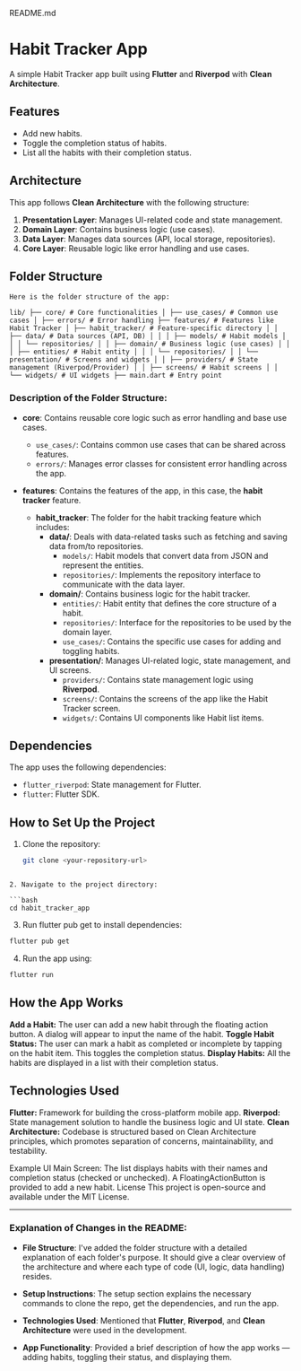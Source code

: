 README.md

# Habit Tracker App

A simple Habit Tracker app built using **Flutter** and **Riverpod** with **Clean Architecture**.

## **Features**

- Add new habits.
- Toggle the completion status of habits.
- List all the habits with their completion status.

## **Architecture**

This app follows **Clean Architecture** with the following structure:

1. **Presentation Layer**: Manages UI-related code and state management.
2. **Domain Layer**: Contains business logic (use cases).
3. **Data Layer**: Manages data sources (API, local storage, repositories).
4. **Core Layer**: Reusable logic like error handling and use cases.

## **Folder Structure**
   ```
Here is the folder structure of the app:

lib/ ├── core/ # Core functionalities │ ├── use_cases/ # Common use cases │ ├── errors/ # Error handling ├── features/ # Features like Habit Tracker │ ├── habit_tracker/ # Feature-specific directory │ │ ├── data/ # Data sources (API, DB) │ │ │ ├── models/ # Habit models │ │ │ └── repositories/ │ │ ├── domain/ # Business logic (use cases) │ │ │ ├── entities/ # Habit entity │ │ │ └── repositories/ │ │ └── presentation/ # Screens and widgets │ │ ├── providers/ # State management (Riverpod/Provider) │ │ ├── screens/ # Habit screens │ │ └── widgets/ # UI widgets ├── main.dart # Entry point
   ```


### **Description of the Folder Structure:**

- **core**: Contains reusable core logic such as error handling and base use cases.
    - `use_cases/`: Contains common use cases that can be shared across features.
    - `errors/`: Manages error classes for consistent error handling across the app.
  
- **features**: Contains the features of the app, in this case, the **habit tracker** feature.
    - **habit_tracker**: The folder for the habit tracking feature which includes:
        - **data/**: Deals with data-related tasks such as fetching and saving data from/to repositories.
            - `models/`: Habit models that convert data from JSON and represent the entities.
            - `repositories/`: Implements the repository interface to communicate with the data layer.
        - **domain/**: Contains business logic for the habit tracker.
            - `entities/`: Habit entity that defines the core structure of a habit.
            - `repositories/`: Interface for the repositories to be used by the domain layer.
            - `use_cases/`: Contains the specific use cases for adding and toggling habits.
        - **presentation/**: Manages UI-related logic, state management, and UI screens.
            - `providers/`: Contains state management logic using **Riverpod**.
            - `screens/`: Contains the screens of the app like the Habit Tracker screen.
            - `widgets/`: Contains UI components like Habit list items.

## **Dependencies**

The app uses the following dependencies:

- `flutter_riverpod`: State management for Flutter.
- `flutter`: Flutter SDK.

## **How to Set Up the Project**

1. Clone the repository:

   ```bash
   git clone <your-repository-url>
  ```

2. Navigate to the project directory:

 ```bash
cd habit_tracker_app
 ```

3. Run flutter pub get to install dependencies:

 ```bash
flutter pub get
 ```

4. Run the app using:
 ```bash
flutter run
 ```

## **How the App Works**
**Add a Habit:** The user can add a new habit through the floating action button. A dialog will appear to input the name of the habit.
**Toggle Habit Status:** The user can mark a habit as completed or incomplete by tapping on the habit item. This toggles the completion status.
**Display Habits:** All the habits are displayed in a list with their completion status.
## **Technologies Used**
**Flutter:** Framework for building the cross-platform mobile app.
**Riverpod:** State management solution to handle the business logic and UI state.
**Clean Architecture:** Codebase is structured based on Clean Architecture principles, which promotes separation of concerns, maintainability, and testability.

Example UI
Main Screen:
The list displays habits with their names and completion status (checked or unchecked).
A FloatingActionButton is provided to add a new habit.
License
This project is open-source and available under the MIT License.


---

### **Explanation of Changes in the README**:

- **File Structure**: I've added the folder structure with a detailed explanation of each folder's purpose. It should give a clear overview of the architecture and where each type of code (UI, logic, data handling) resides.
  
- **Setup Instructions**: The setup section explains the necessary commands to clone the repo, get the dependencies, and run the app.

- **Technologies Used**: Mentioned that **Flutter**, **Riverpod**, and **Clean Architecture** were used in the development.

- **App Functionality**: Provided a brief description of how the app works — adding habits, toggling their status, and displaying them.
